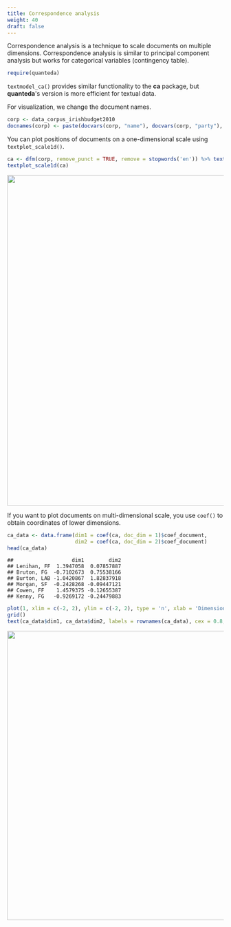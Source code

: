 ```yaml
---
title: Correspondence analysis
weight: 40
draft: false
---
```


Correspondence analysis is a technique to scale documents on multiple dimensions. Correspondence analysis is similar to principal component analysis but works for categorical variables (contingency table).


```r
require(quanteda)
```

`textmodel_ca()` provides similar functionality to the **ca** package, but **quanteda**'s version is more efficient for textual data.

For visualization, we change the document names. 


```r
corp <- data_corpus_irishbudget2010
docnames(corp) <- paste(docvars(corp, "name"), docvars(corp, "party"), sep = ", ")
```

You can plot positions of documents on a one-dimensional scale using `textplot_scale1d()`.


```r
ca <- dfm(corp, remove_punct = TRUE, remove = stopwords('en')) %>% textmodel_ca()
textplot_scale1d(ca)
```

<img src="/machine-learning/ca.en_files/figure-html/unnamed-chunk-3-1.svg" width="768" />

If you want to plot documents on multi-dimensional scale, you use `coef()` to obtain coordinates of lower dimensions.  


```r
ca_data <- data.frame(dim1 = coef(ca, doc_dim = 1)$coef_document, 
                      dim2 = coef(ca, doc_dim = 2)$coef_document)
head(ca_data)
```

```
##                   dim1        dim2
## Lenihan, FF  1.3947058  0.07857887
## Bruton, FG  -0.7102673  0.75538166
## Burton, LAB -1.0420867  1.82837918
## Morgan, SF  -0.2428268 -0.09447121
## Cowen, FF    1.4579375 -0.12655387
## Kenny, FG   -0.9269172 -0.24479883
```

```r
plot(1, xlim = c(-2, 2), ylim = c(-2, 2), type = 'n', xlab = 'Dimension 1', ylab = 'Dimension 2')
grid()
text(ca_data$dim1, ca_data$dim2, labels = rownames(ca_data), cex = 0.8, col = rgb(0, 0, 0, 0.7))
```

<img src="/machine-learning/ca.en_files/figure-html/unnamed-chunk-4-1.svg" width="672" />

